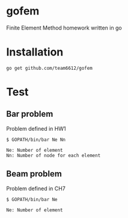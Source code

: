 # gofem
Finite Element Method homework written in go


# Installation
```
go get github.com/team6612/gofem
```


# Test
## Bar problem
Problem defined in HW1
```
$ GOPATH/bin/bar Ne Nn
```
```
Ne: Number of element
Nn: Number of node for each element
```

## Beam problem
Problem defined in CH7
```
$ GOPATH/bin/bar Ne
```
```
Ne: Number of element
```
